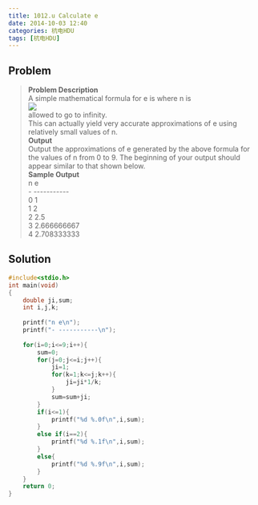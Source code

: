 ```yaml
---
title: 1012.u Calculate e
date: 2014-10-03 12:40
categories: 杭电HDU
tags: [杭电HDU]
---
```

## Problem
>**Problem Description**  
A simple mathematical formula for e is where n is  
![](http://olwt21mf4.bkt.clouddn.com/17-2-27/69355218-file_1488208727500_5963.gif)  
allowed to go to infinity.   
This can actually yield very accurate approximations of e using relatively small values of n.  
**Output**  
Output the approximations of e generated by the above formula for the values of n from 0 to 9. The beginning of your output should appear similar to that shown below.  
**Sample Output**  
n e  
\- -----------  
>0 1  
1 2  
2 2.5  
3 2.666666667  
4 2.708333333  

## Solution
```cpp
#include<stdio.h>
int main(void)
{
    double ji,sum;
    int i,j,k;
    
    printf("n e\n");
    printf("- -----------\n");
    
    for(i=0;i<=9;i++){
        sum=0;
        for(j=0;j<=i;j++){
            ji=1;
            for(k=1;k<=j;k++){
                ji=ji*1/k;
            }
            sum=sum+ji;
        }
        if(i<=1){
            printf("%d %.0f\n",i,sum);
        }
        else if(i==2){
            printf("%d %.1f\n",i,sum);
        }
        else{
            printf("%d %.9f\n",i,sum);
        }
    }
    return 0;
} 
```
